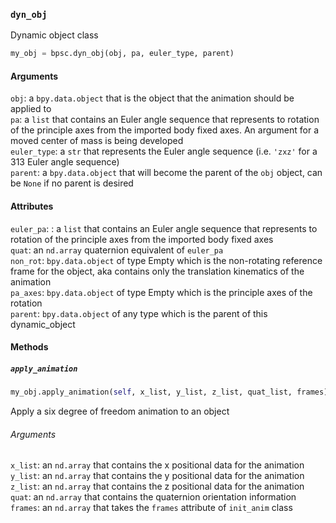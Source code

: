 ### ```dyn_obj```

Dynamic object class

```python
my_obj = bpsc.dyn_obj(obj, pa, euler_type, parent)
```

#### Arguments
```obj```: a ```bpy.data.object``` that is the object that the animation should be applied to
<br>```pa```: a ```list``` that contains an Euler angle sequence that represents to rotation of the principle axes from the imported body fixed axes. An argument for a moved center of mass is being developed
<br>```euler_type```: a ```str``` that represents the Euler angle sequence (i.e. ```'zxz'``` for a 313 Euler angle sequence)
<br>```parent```: a ```bpy.data.object``` that will become the parent of the ```obj``` object, can be ```None``` if no parent is desired 

#### Attributes
```euler_pa```: : a ```list``` that contains an Euler angle sequence that represents to rotation of the principle axes from the imported body fixed axes
<br>```quat```: an ```nd.array``` quaternion equivalent of ```euler_pa```
<br>```non_rot```: ```bpy.data.object``` of type Empty which is the non-rotating reference frame for the object, aka contains only the translation kinematics of the animation
<br>```pa_axes```: ```bpy.data.object``` of type Empty which is the principle axes of the rotation
<br>```parent```: ```bpy.data.object``` of any type which is the parent of this dynamic_object

#### Methods

##### ```apply_animation```

```python
my_obj.apply_animation(self, x_list, y_list, z_list, quat_list, frames)
```
Apply a six degree of freedom animation to an object

###### Arguments
```x_list```: an ```nd.array``` that contains the x positional data for the animation
<br>```y_list```: an ```nd.array``` that contains the y positional data for the animation
<br>```z_list```: an ```nd.array``` that contains the z positional data for the animation
<br>```quat```: an ```nd.array``` that contains the quaternion orientation information
<br>```frames```: an ```nd.array``` that takes the ```frames``` attribute of ```init_anim``` class
